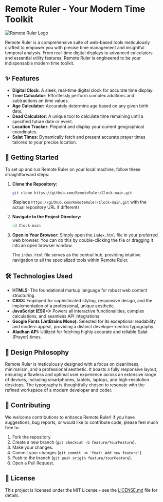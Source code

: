 # Remote Ruler - Your Modern Time Toolkit

![Remote Ruler Logo](https://raw.githubusercontent.com/RemoteRuler/Website/main/Logo/Remote_Ruler.png)

Remote Ruler is a comprehensive suite of web-based tools meticulously crafted to empower you with precise time management and insightful temporal analysis. From real-time digital displays to advanced calculators and essential utility features, Remote Ruler is engineered to be your indispensable modern time toolkit.

## ✨ Features

*   **Digital Clock:** A sleek, real-time digital clock for accurate time display.
*   **Time Calculator:** Effortlessly perform complex additions and subtractions on time values.
*   **Age Calculator:** Accurately determine age based on any given birth date.
*   **Dead Calculator:** A unique tool to calculate time remaining until a specified future date or event.
*   **Location Tracker:** Pinpoint and display your current geographical coordinates.
*   **Salat Times:** Dynamically fetch and present accurate prayer times tailored to your precise location.

## 🚀 Getting Started

To set up and run Remote Ruler on your local machine, follow these straightforward steps:

1.  **Clone the Repository:**
    ```bash
    git clone https://github.com/RemoteRuler/Clock-main.git
    ```
    (Replace `https://github.com/RemoteRuler/Clock-main.git` with the actual repository URL if different)

2.  **Navigate to the Project Directory:**
    ```bash
    cd Clock-main
    ```

3.  **Open in Your Browser:**
    Simply open the `index.html` file in your preferred web browser. You can do this by double-clicking the file or dragging it into an open browser window.

    The `index.html` file serves as the central hub, providing intuitive navigation to all the specialized tools within Remote Ruler.

## 🛠️ Technologies Used

*   **HTML5:** The foundational markup language for robust web content structuring.
*   **CSS3:** Employed for sophisticated styling, responsive design, and the implementation of a professional, unique aesthetic.
*   **JavaScript (ES6+):** Powers all interactive functionalities, complex calculations, and seamless API integrations.
*   **Google Fonts (JetBrains Mono):** Selected for its exceptional readability and modern appeal, providing a distinct developer-centric typography.
*   **Aladhan API:** Utilized for fetching highly accurate and reliable Salat (Prayer) times.

## 🎨 Design Philosophy

Remote Ruler is meticulously designed with a focus on cleanliness, minimalism, and a professional aesthetic. It boasts a fully responsive layout, ensuring a flawless and optimal user experience across an extensive range of devices, including smartphones, tablets, laptops, and high-resolution desktops. The typography is thoughtfully chosen to resonate with the refined workspace of a modern developer and coder.

## 🤝 Contributing

We welcome contributions to enhance Remote Ruler! If you have suggestions, bug reports, or would like to contribute code, please feel much free to:

1.  Fork the repository.
2.  Create a new branch (`git checkout -b feature/YourFeature`).
3.  Make your changes.
4.  Commit your changes (`git commit -m 'feat: Add new feature'`).
5.  Push to the branch (`git push origin feature/YourFeature`).
6.  Open a Pull Request.

## 📄 License

This project is licensed under the MIT License - see the [LICENSE.md](LICENSE.md) file for details.
